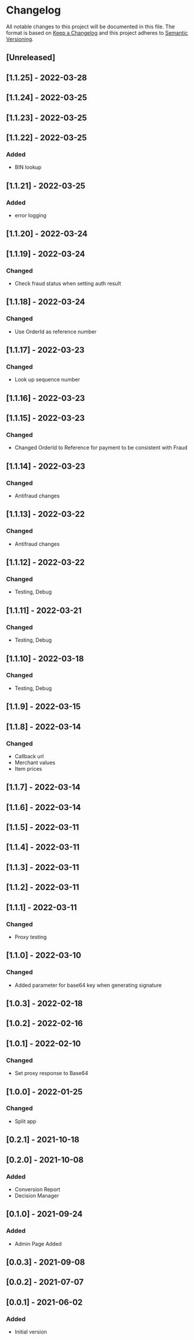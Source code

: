 # Changelog

All notable changes to this project will be documented in this file.
The format is based on [Keep a Changelog](http://keepachangelog.com/en/1.0.0/)
and this project adheres to [Semantic Versioning](http://semver.org/spec/v2.0.0.html).

## [Unreleased]

## [1.1.25] - 2022-03-28

## [1.1.24] - 2022-03-25

## [1.1.23] - 2022-03-25

## [1.1.22] - 2022-03-25

### Added

- BIN lookup

## [1.1.21] - 2022-03-25

### Added

- error logging

## [1.1.20] - 2022-03-24

## [1.1.19] - 2022-03-24

### Changed

- Check fraud status when setting auth result

## [1.1.18] - 2022-03-24

### Changed

- Use OrderId as reference number

## [1.1.17] - 2022-03-23

### Changed

- Look up sequence number

## [1.1.16] - 2022-03-23

## [1.1.15] - 2022-03-23

### Changed

- Changed OrderId to Reference for payment to be consistent with Fraud 

## [1.1.14] - 2022-03-23

### Changed

- Antifraud changes

## [1.1.13] - 2022-03-22

### Changed

- Antifraud changes

## [1.1.12] - 2022-03-22

### Changed

- Testing, Debug

## [1.1.11] - 2022-03-21

### Changed

- Testing, Debug

## [1.1.10] - 2022-03-18

### Changed

- Testing, Debug

## [1.1.9] - 2022-03-15

## [1.1.8] - 2022-03-14

### Changed

- Callback url
- Merchant values
- Item prices

## [1.1.7] - 2022-03-14

## [1.1.6] - 2022-03-14

## [1.1.5] - 2022-03-11

## [1.1.4] - 2022-03-11

## [1.1.3] - 2022-03-11

## [1.1.2] - 2022-03-11

## [1.1.1] - 2022-03-11

### Changed

- Proxy testing

## [1.1.0] - 2022-03-10

### Changed

- Added parameter for base64 key when generating signature

## [1.0.3] - 2022-02-18

## [1.0.2] - 2022-02-16

## [1.0.1] - 2022-02-10

### Changed

- Set proxy response to Base64

## [1.0.0] - 2022-01-25

### Changed

- Split app

## [0.2.1] - 2021-10-18

## [0.2.0] - 2021-10-08

### Added

- Conversion Report
- Decision Manager

## [0.1.0] - 2021-09-24
### Added

- Admin Page Added

## [0.0.3] - 2021-09-08


## [0.0.2] - 2021-07-07

## [0.0.1] - 2021-06-02

### Added

- Initial version
